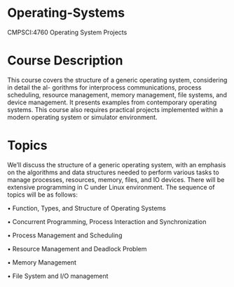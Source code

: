 # Operating-Systems
CMPSCI:4760 Operating System Projects
# Course Description
This course covers the structure of a generic operating system, considering in detail the al- gorithms for interprocess communications, process scheduling, resource management, memory management, file systems, and device management. It presents examples from contemporary operating systems. This course also requires practical projects implemented within a modern operating system or simulator environment.
# Topics
We’ll discuss the structure of a generic operating system, with an emphasis on the algorithms and data structures needed to perform various tasks to manage processes, resources, memory, files, and IO devices. There will be extensive programming in C under Linux environment. The sequence of topics will be as follows:

  • Function, Types, and Structure of Operating Systems
  
  • Concurrent Programming, Process Interaction and Synchronization
  
  • Process Management and Scheduling
  
  • Resource Management and Deadlock Problem
  
  • Memory Management
  
  • File System and I/O management
